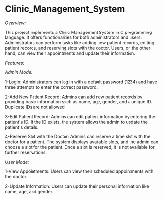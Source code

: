 # Clinic_Management_System

*Overview:*

This project implements a Clinic Management System in C programming language. It offers functionalities for both administrators and users. Administrators can perform tasks like adding new patient records, editing patient records, and reserving slots with the doctor. Users, on the other hand, can view their appointments and update their information.

*Features:*

_Admin Mode:_

1-Login: Administrators can log in with a default password (1234) and have three attempts to enter the correct password.

2-Add New Patient Record: Admins can add new patient records by providing basic information such as name, age, gender, and a unique ID. Duplicate IDs are not allowed.

3-Edit Patient Record: Admins can edit patient information by entering the patient's ID. If the ID exists, the system allows the admin to update the patient's details.

4-Reserve Slot with the Doctor: Admins can reserve a time slot with the doctor for a patient. The system displays available slots, and the admin can choose a slot for the patient. Once a slot is reserved, it is not available for further reservations.

_User Mode:_

1-View Appointments: Users can view their scheduled appointments with the doctor.

2-Update Information: Users can update their personal information like name, age, and gender.
